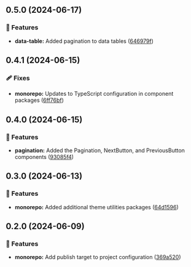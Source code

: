 ## 0.5.0 (2024-06-17)


### 🚀 Features

- **data-table:** Added pagination to data tables ([646979f](https://github.com/storm-software/cyclone-ui/commit/646979f))

## 0.4.1 (2024-06-15)


### 🩹 Fixes

- **monorepo:** Updates to TypeScript configuration in component packages ([6ff76bf](https://github.com/storm-software/cyclone-ui/commit/6ff76bf))

## 0.4.0 (2024-06-15)


### 🚀 Features

- **pagination:** Added the Pagination, NextButton, and PreviousButton components ([93085f4](https://github.com/storm-software/cyclone-ui/commit/93085f4))

## 0.3.0 (2024-06-13)


### 🚀 Features

- **monorepo:** Added additional theme utilities packages ([64d1596](https://github.com/storm-software/cyclone-ui/commit/64d1596))

## 0.2.0 (2024-06-09)


### 🚀 Features

- **monorepo:** Add publish target to project configuration ([369a520](https://github.com/storm-software/cyclone-ui/commit/369a520))